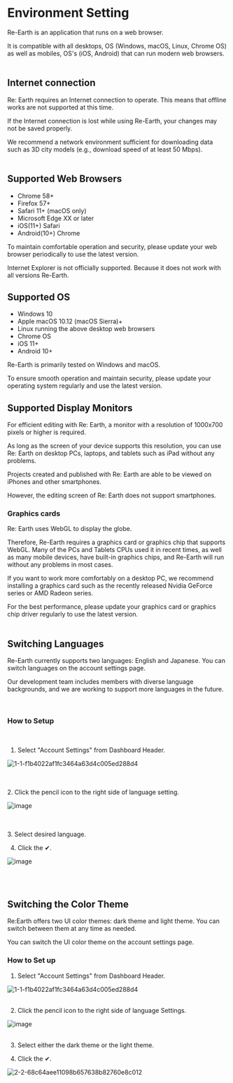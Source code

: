 # Environment Setting

Re-Earth is an application that runs on a web browser.

It is compatible with all desktops, OS (Windows, macOS, Linux, Chrome OS) as well as mobiles, OS's (iOS, Android) that can run modern web browsers.
<br>
<br>
## Internet connection

Re: Earth requires an Internet connection to operate. This means that offline works are not supported at this time.

If the Internet connection is lost while using Re-Earth, your changes may not be saved properly.

We recommend a network environment sufficient for downloading data such as 3D city models (e.g., download speed of at least 50 Mbps).
<br>
<br>
## Supported Web Browsers

- Chrome 58+
- Firefox 57+
- Safari 11+ (macOS only)
- Microsoft Edge XX or later
- iOS(11+) Safari
- Android(10+) Chrome

To maintain comfortable operation and security, please update your web browser periodically to use the latest version.

Internet Explorer is not officially supported. Because it does not work with all versions Re-Earth.

## Supported OS

- Windows 10
- Apple macOS 10.12 (macOS Sierra)+
- Linux running the above desktop web browsers
- Chrome OS
- iOS 11+
- Android 10+

Re-Earth is primarily tested on Windows and macOS.

To ensure smooth operation and maintain security, please update your operating system regularly and use the latest version.

## Supported Display Monitors

For efficient editing with Re: Earth, a monitor with a resolution of 1000x700 pixels or higher is required.

As long as the screen of your device supports this resolution, you can use Re: Earth on desktop PCs, laptops, and tablets such as iPad without any problems.

Projects created and published with Re: Earth are able to be viewed on iPhones and other smartphones.

However, the editing screen of Re: Earth does not support smartphones.

### Graphics cards

Re: Earth uses WebGL to display the globe.

Therefore, Re-Earth requires a graphics card or graphics chip that supports WebGL. Many of the PCs and Tablets CPUs used it in recent times, as well as many mobile devices, have built-in graphics chips, and Re-Earth will run without any problems in most cases.

If you want to work more comfortably on a desktop PC, we recommend installing a graphics card such as the recently released Nvidia GeForce series or AMD Radeon series.

For the best performance, please update your graphics card or graphics chip driver regularly to use the latest version.
<br>
<br>

## Switching Languages

Re-Earth currently supports two languages: English and Japanese. You can switch languages on the account settings page.

Our development team includes members with diverse language backgrounds, and we are working to support more languages in the future.

<br>

### How to Setup

<br>

1. Select "Account Settings" from Dashboard Header.

![1-1-f1b4022af1fc3464a63d4c005ed288d4](https://github.com/CS-eukarya/User-Manual-English-/assets/154571156/f3ce01fa-3590-4523-8aaf-4fe815d8b74b)

<br>
<br>
2. Click the pencil icon to the right side of language setting.

![image](https://github.com/CS-eukarya/User-Manual-English-/assets/154571156/8a72be98-71e1-453b-be31-4e73c2a2480a)

<br>
<br>
3. Select desired language.

4. Click the ✔.

![image](https://github.com/CS-eukarya/User-Manual-English-/assets/154571156/a4a641ae-73ab-445c-a66b-86c8af4342cc)

<br>
<br>  

## Switching the Color Theme

Re:Earth offers two UI color themes: dark theme and light theme. You can switch between them at any time as needed.

You can switch the UI color theme on the account settings page.

### How to Set up

1. Select "Account Settings" from Dashboard Header.

![1-1-f1b4022af1fc3464a63d4c005ed288d4](https://github.com/CS-eukarya/User-Manual-English-/assets/154571156/f3ce01fa-3590-4523-8aaf-4fe815d8b74b)
<br>
<br>

2. Click the pencil icon to the right side of language Settings.

![image](https://github.com/CS-eukarya/User-Manual-English-/assets/154571156/c3716cc2-664e-4ae9-b1e7-ddf0ab9a7710)
<br>
<br>

3. Select either the dark theme or the light theme.

4. Click the ✔.

![2-2-68c64aee11098b657638b82760e8c012](https://github.com/CS-eukarya/User-Manual-English-/assets/154571156/361e6edb-6a7b-4e0f-bab2-8611958cf4c3)
